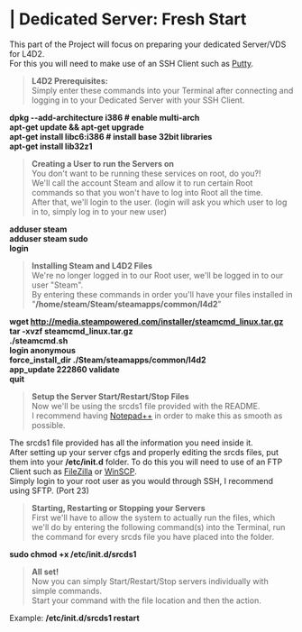# | **Dedicated Server: Fresh Start**

This part of the Project will focus on preparing your dedicated Server/VDS for L4D2.  
For this you will need to make use of an SSH Client such as [Putty](http://www.putty.org/).

> **L4D2 Prerequisites:**  
> Simply enter these commands into your Terminal after connecting and logging in to your Dedicated Server with your SSH Client.

**dpkg --add-architecture i386 # enable multi-arch  
apt-get update && apt-get upgrade  
apt-get install libc6:i386 # install base 32bit libraries  
apt-get install lib32z1**

> **Creating a User to run the Servers on**  
> You don't want to be running these services on root, do you?!  
> We'll call the account Steam and allow it to run certain Root commands so that you won't have to log into Root all the time.  
> After that, we'll login to the user. (login will ask you which user to log in to, simply log in to your new user)

**adduser steam**  
**adduser steam sudo**  
**login**

> **Installing Steam and L4D2 Files**  
> We're no longer logged in to our Root user, we'll be logged in to our user "Steam".  
> By entering these commands in order you'll have your files installed in "**/home/steam/Steam/steamapps/common/l4d2**"

**wget http://media.steampowered.com/installer/steamcmd_linux.tar.gz  
tar -xvzf steamcmd_linux.tar.gz  
./steamcmd.sh  
login anonymous  
force_install_dir ./Steam/steamapps/common/l4d2  
app_update 222860 validate  
quit**

> **Setup the Server Start/Restart/Stop Files**  
> Now we'll be using the srcds1 file provided with the README.  
> I recommend having [Notepad++](https://notepad-plus-plus.org/download/v7.5.1.html) in order to make this as smooth as possible.

The srcds1 file provided has all the information you need inside it.  
After setting up your server cfgs and properly editing the srcds files, put them into your **/etc/init.d** folder.
To do this you will need to use of an FTP Client such as [FileZilla](https://filezilla-project.org/) or [WinSCP](https://winscp.net/eng/download.php).  
Simply login to your root user as you would through SSH, I recommend using SFTP. (Port 23)

> **Starting, Restarting or Stopping your Servers**  
> First we'll have to allow the system to actually run the files, which we'll do by entering the following command(s) into the Terminal, run the command for every srcds file you have placed into the folder.

**sudo chmod +x /etc/init.d/srcds1**

> **All set!**  
>Now you can simply Start/Restart/Stop servers individually with simple commands.  
>Start your command with the file location and then the action.

Example: **/etc/init.d/srcds1 restart**